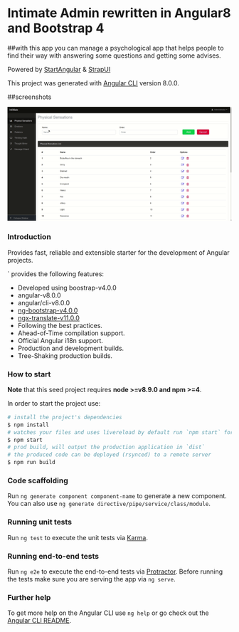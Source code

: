 # Intimate Admin rewritten in Angular8 and Bootstrap 4

##with this app you can manage a psychological app that helps people to find their way with answering some questions and getting some advises. 

Powered by [StartAngular](http://startangular.com/) & [StrapUI](http://strapui.com/)

This project was generated with [Angular CLI](https://github.com/angular/angular-cli) version 8.0.0.

##screenshots

![alt text](./screen-records/intimate.gif) 

### Introduction

Provides fast, reliable and extensible starter for the development of Angular projects.

` provides the following features:

*   Developed using boostrap-v4.0.0
*   angular-v8.0.0
*   angular/cli-v8.0.0
*   [ng-bootstrap-v4.0.0](https://github.com/ng-bootstrap/)
*   [ngx-translate-v11.0.0](https://github.com/ngx-translate)
*   Following the best practices.
*   Ahead-of-Time compilation support.
*   Official Angular i18n support.
*   Production and development builds.
*   Tree-Shaking production builds.

### How to start

**Note** that this seed project requires **node >=v8.9.0 and npm >=4**.

In order to start the project use:

```bash
# install the project's dependencies
$ npm install
# watches your files and uses livereload by default run `npm start` for a dev server. Navigate to `http://localhost:4200/`. The app will automatically reload if you change any of the source files.
$ npm start
# prod build, will output the production application in `dist`
# the produced code can be deployed (rsynced) to a remote server
$ npm run build
```

### Code scaffolding

Run `ng generate component component-name` to generate a new component. You can also use `ng generate directive/pipe/service/class/module`.

### Running unit tests

Run `ng test` to execute the unit tests via [Karma](https://karma-runner.github.io).

### Running end-to-end tests

Run `ng e2e` to execute the end-to-end tests via [Protractor](http://www.protractortest.org/).
Before running the tests make sure you are serving the app via `ng serve`.

### Further help

To get more help on the Angular CLI use `ng help` or go check out the [Angular CLI README](https://github.com/angular/angular-cli/blob/master/README.md).
